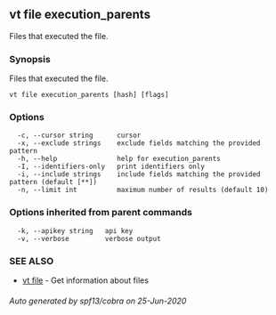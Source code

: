 ## vt file execution_parents

Files that executed the file.

### Synopsis

Files that executed the file.

```
vt file execution_parents [hash] [flags]
```

### Options

```
  -c, --cursor string      cursor
  -x, --exclude strings    exclude fields matching the provided pattern
  -h, --help               help for execution_parents
  -I, --identifiers-only   print identifiers only
  -i, --include strings    include fields matching the provided pattern (default [**])
  -n, --limit int          maximum number of results (default 10)
```

### Options inherited from parent commands

```
  -k, --apikey string   api key
  -v, --verbose         verbose output
```

### SEE ALSO

* [vt file](vt_file.md)	 - Get information about files

###### Auto generated by spf13/cobra on 25-Jun-2020
